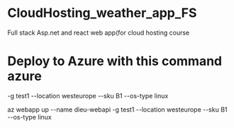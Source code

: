 # CloudHosting_weather_app_FS
Full stack Asp.net and react web app(for cloud hosting course





# Deploy to Azure with this command azure
 -g test1 --location westeurope --sku B1 --os-type linux

 az webapp up --name dieu-webapi -g test1 --location westeurope --sku B1 --os-type linux